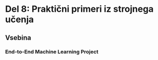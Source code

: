 # Del 8: Praktični primeri iz strojnega učenja

## Vsebina

### End-to-End Machine Learning Project





